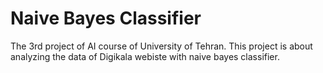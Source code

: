 # Naive Bayes Classifier 
The 3rd project of AI course of University of Tehran. This project is about analyzing the data of Digikala webiste with naive bayes classifier.